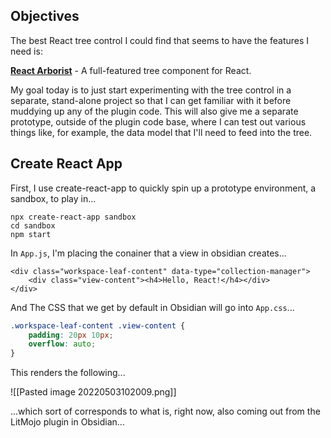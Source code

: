 ## Objectives

The best React tree control I could find that seems to have the features I need is:

[**React Arborist**](https://github.com/brimdata/react-arborist) - A full-featured tree component for React.

My goal today is to just start experimenting with the tree control in a separate, stand-alone project so that I can get familiar with it before muddying up any of the plugin code. This will also give me a separate prototype, outside of the plugin code base, where I can test out various things like, for example, the data model that I'll need to feed into the tree.


## Create React App

First, I use create-react-app to quickly spin up a prototype environment, a sandbox, to play in...

```
npx create-react-app sandbox
cd sandbox
npm start
```

In `App.js`, I'm placing the conainer that a view in obsidian creates...

```
<div class="workspace-leaf-content" data-type="collection-manager">
	<div class="view-content"><h4>Hello, React!</h4></div>
</div>
```

And The CSS that we get by default in Obsidian will go into `App.css`...

```css
.workspace-leaf-content .view-content {
    padding: 20px 10px;
    overflow: auto;
}
```

This renders the following...

![[Pasted image 20220503102009.png]]

...which sort of corresponds to what is, right now, also coming out from the LitMojo plugin in Obsidian...

